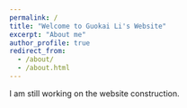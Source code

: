 ```yaml
---
permalink: /
title: "Welcome to Guokai Li's Website"
excerpt: "About me"
author_profile: true
redirect_from: 
  - /about/
  - /about.html
---
```


I am still working on the website construction. 
